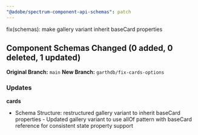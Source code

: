 ```yaml
---
"@adobe/spectrum-component-api-schemas": patch
---
```


fix(schemas): make gallery variant inherit baseCard properties

## Component Schemas Changed (0 added, 0 deleted, 1 updated)

**Original Branch:** `main`
**New Branch:** `garthdb/fix-cards-options`

### Updates

**cards**

- Schema Structure: restructured gallery variant to inherit baseCard properties - Updated gallery variant to use allOf pattern with baseCard reference for consistent state property support